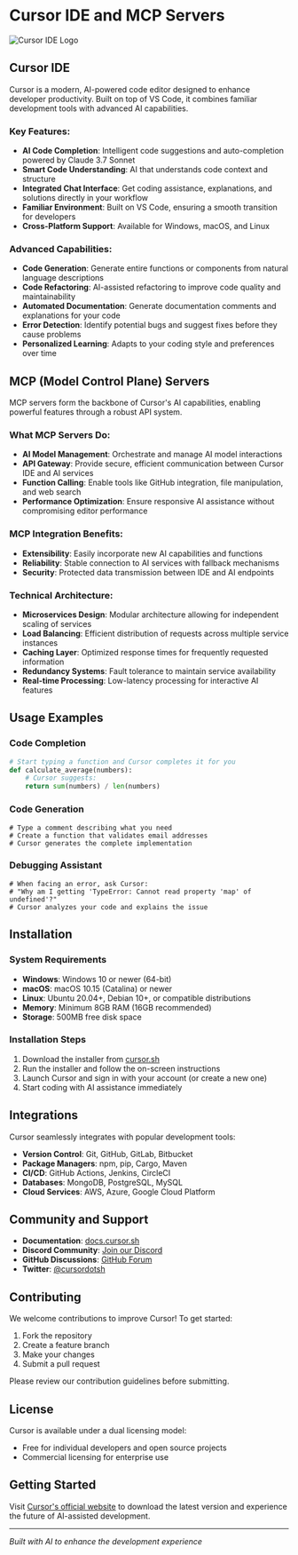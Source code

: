 # Cursor IDE and MCP Servers

![Cursor IDE Logo](https://cursor.sh/apple-touch-icon.png)

## Cursor IDE

Cursor is a modern, AI-powered code editor designed to enhance developer productivity. Built on top of VS Code, it combines familiar development tools with advanced AI capabilities.

### Key Features:
- **AI Code Completion**: Intelligent code suggestions and auto-completion powered by Claude 3.7 Sonnet
- **Smart Code Understanding**: AI that understands code context and structure
- **Integrated Chat Interface**: Get coding assistance, explanations, and solutions directly in your workflow
- **Familiar Environment**: Built on VS Code, ensuring a smooth transition for developers
- **Cross-Platform Support**: Available for Windows, macOS, and Linux

### Advanced Capabilities:
- **Code Generation**: Generate entire functions or components from natural language descriptions
- **Code Refactoring**: AI-assisted refactoring to improve code quality and maintainability
- **Automated Documentation**: Generate documentation comments and explanations for your code
- **Error Detection**: Identify potential bugs and suggest fixes before they cause problems
- **Personalized Learning**: Adapts to your coding style and preferences over time

## MCP (Model Control Plane) Servers

MCP servers form the backbone of Cursor's AI capabilities, enabling powerful features through a robust API system.

### What MCP Servers Do:
- **AI Model Management**: Orchestrate and manage AI model interactions
- **API Gateway**: Provide secure, efficient communication between Cursor IDE and AI services
- **Function Calling**: Enable tools like GitHub integration, file manipulation, and web search
- **Performance Optimization**: Ensure responsive AI assistance without compromising editor performance

### MCP Integration Benefits:
- **Extensibility**: Easily incorporate new AI capabilities and functions
- **Reliability**: Stable connection to AI services with fallback mechanisms
- **Security**: Protected data transmission between IDE and AI endpoints

### Technical Architecture:
- **Microservices Design**: Modular architecture allowing for independent scaling of services
- **Load Balancing**: Efficient distribution of requests across multiple service instances
- **Caching Layer**: Optimized response times for frequently requested information
- **Redundancy Systems**: Fault tolerance to maintain service availability
- **Real-time Processing**: Low-latency processing for interactive AI features

## Usage Examples

### Code Completion
```python
# Start typing a function and Cursor completes it for you
def calculate_average(numbers):
    # Cursor suggests: 
    return sum(numbers) / len(numbers)
```

### Code Generation
```
# Type a comment describing what you need
# Create a function that validates email addresses
# Cursor generates the complete implementation
```

### Debugging Assistant
```
# When facing an error, ask Cursor:
# "Why am I getting 'TypeError: Cannot read property 'map' of undefined'?"
# Cursor analyzes your code and explains the issue
```

## Installation

### System Requirements
- **Windows**: Windows 10 or newer (64-bit)
- **macOS**: macOS 10.15 (Catalina) or newer
- **Linux**: Ubuntu 20.04+, Debian 10+, or compatible distributions
- **Memory**: Minimum 8GB RAM (16GB recommended)
- **Storage**: 500MB free disk space

### Installation Steps
1. Download the installer from [cursor.sh](https://cursor.sh/)
2. Run the installer and follow the on-screen instructions
3. Launch Cursor and sign in with your account (or create a new one)
4. Start coding with AI assistance immediately

## Integrations

Cursor seamlessly integrates with popular development tools:

- **Version Control**: Git, GitHub, GitLab, Bitbucket
- **Package Managers**: npm, pip, Cargo, Maven
- **CI/CD**: GitHub Actions, Jenkins, CircleCI
- **Databases**: MongoDB, PostgreSQL, MySQL
- **Cloud Services**: AWS, Azure, Google Cloud Platform

## Community and Support

- **Documentation**: [docs.cursor.sh](https://docs.cursor.sh/)
- **Discord Community**: [Join our Discord](https://discord.gg/cursor)
- **GitHub Discussions**: [GitHub Forum](https://github.com/getcursor/cursor)
- **Twitter**: [@cursordotsh](https://twitter.com/cursordotsh)

## Contributing

We welcome contributions to improve Cursor! To get started:

1. Fork the repository
2. Create a feature branch
3. Make your changes
4. Submit a pull request

Please review our contribution guidelines before submitting.

## License

Cursor is available under a dual licensing model:
- Free for individual developers and open source projects
- Commercial licensing for enterprise use

## Getting Started

Visit [Cursor's official website](https://cursor.sh/) to download the latest version and experience the future of AI-assisted development.

---

*Built with AI to enhance the development experience*